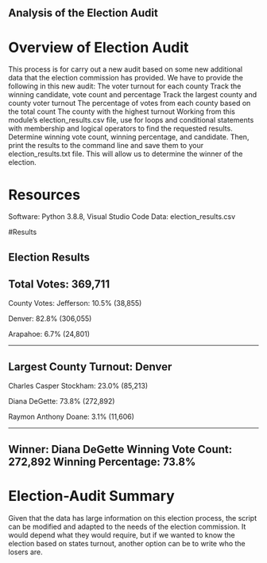 ## Analysis of the Election Audit

# Overview of Election Audit 
This process is for carry out a new audit based on some new additional data that the election commission has provided. 
We have to provide the following in this new audit:
The voter turnout for each county
Track the winning candidate, vote count and percentage
Track the largest county and county voter turnout
The percentage of votes from each county based on the total count
The county with the highest turnout
Working from this module’s election_results.csv file, use for loops and conditional statements with membership and logical operators to find the requested results. 
Determine winning vote count, winning percentage, and candidate.
Then, print the results to the command line and save them to your election_results.txt file. This will allow us to determine the winner of the election. 

# Resources

Software: Python 3.8.8, Visual Studio Code 
Data: election_results.csv

#Results

Election Results
-------------------------
Total Votes: 369,711
-------------------------

County Votes:
Jefferson: 10.5% (38,855)

Denver: 82.8% (306,055)

Arapahoe: 6.7% (24,801)


-------------------------
Largest County Turnout: Denver
-------------------------

Charles Casper Stockham: 23.0% (85,213)

Diana DeGette: 73.8% (272,892)

Raymon Anthony Doane: 3.1% (11,606)

-------------------------
Winner: Diana DeGette
Winning Vote Count: 272,892
Winning Percentage: 73.8%
-------------------------

# Election-Audit Summary

Given that the data has large information on this election process, the script can be modified and adapted to the needs of the election commission. It would depend what they would require, but if we wanted to know the election based on states turnout, another option can be to write who the losers are.  
